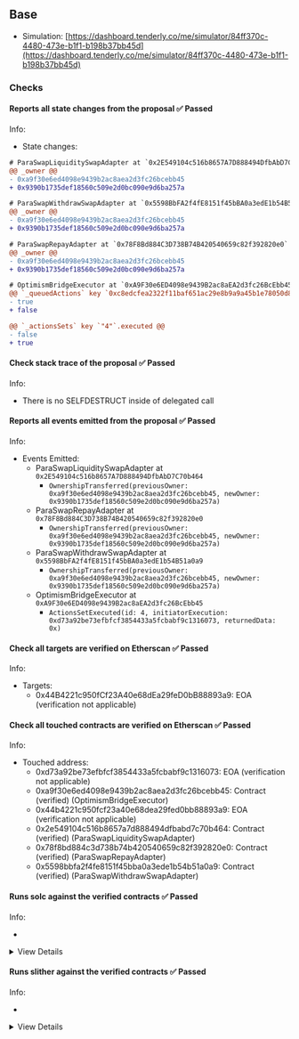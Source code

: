 ## Base

- Simulation: [https://dashboard.tenderly.co/me/simulator/84ff370c-4480-473e-b1f1-b198b37bb45d](https://dashboard.tenderly.co/me/simulator/84ff370c-4480-473e-b1f1-b198b37bb45d)

### Checks

#### Reports all state changes from the proposal ✅ Passed

Info:

- State changes:

```diff
# ParaSwapLiquiditySwapAdapter at `0x2E549104c516b8657A7D888494DfbAbD7C70b464`
@@ _owner @@
- 0xa9f30e6ed4098e9439b2ac8aea2d3fc26bcebb45
+ 0x9390b1735def18560c509e2d0bc090e9d6ba257a
```

```diff
# ParaSwapWithdrawSwapAdapter at `0x5598BbFA2f4fE8151f45bBA0a3edE1b54B51a0a9`
@@ _owner @@
- 0xa9f30e6ed4098e9439b2ac8aea2d3fc26bcebb45
+ 0x9390b1735def18560c509e2d0bc090e9d6ba257a
```

```diff
# ParaSwapRepayAdapter at `0x78F8Bd884C3D738B74B420540659c82f392820e0`
@@ _owner @@
- 0xa9f30e6ed4098e9439b2ac8aea2d3fc26bcebb45
+ 0x9390b1735def18560c509e2d0bc090e9d6ba257a
```

```diff
# OptimismBridgeExecutor at `0xA9F30e6ED4098e9439B2ac8aEA2d3fc26BcEbb45`
@@ `_queuedActions` key `0xc8edcfea2322f11baf651ac29e8b9a9a45b1e78050d8c60db4bcd6f99fdbf328` @@
- true
+ false

@@ `_actionsSets` key `"4"`.executed @@
- false
+ true

```

#### Check stack trace of the proposal ✅ Passed

Info:

- There is no SELFDESTRUCT inside of delegated call

#### Reports all events emitted from the proposal ✅ Passed

Info:

- Events Emitted:
  - ParaSwapLiquiditySwapAdapter at `0x2E549104c516b8657A7D888494DfbAbD7C70b464`
    - `OwnershipTransferred(previousOwner: 0xa9f30e6ed4098e9439b2ac8aea2d3fc26bcebb45, newOwner: 0x9390b1735def18560c509e2d0bc090e9d6ba257a)`
  - ParaSwapRepayAdapter at `0x78F8Bd884C3D738B74B420540659c82f392820e0`
    - `OwnershipTransferred(previousOwner: 0xa9f30e6ed4098e9439b2ac8aea2d3fc26bcebb45, newOwner: 0x9390b1735def18560c509e2d0bc090e9d6ba257a)`
  - ParaSwapWithdrawSwapAdapter at `0x5598BbFA2f4fE8151f45bBA0a3edE1b54B51a0a9`
    - `OwnershipTransferred(previousOwner: 0xa9f30e6ed4098e9439b2ac8aea2d3fc26bcebb45, newOwner: 0x9390b1735def18560c509e2d0bc090e9d6ba257a)`
  - OptimismBridgeExecutor at `0xA9F30e6ED4098e9439B2ac8aEA2d3fc26BcEbb45`
    - `ActionsSetExecuted(id: 4, initiatorExecution: 0xd73a92be73efbfcf3854433a5fcbabf9c1316073, returnedData: 0x)`

#### Check all targets are verified on Etherscan ✅ Passed

Info:

- Targets:
  - 0x44B4221c950fCf23A40e68dEa29feD0bB88893a9: EOA (verification not applicable)

#### Check all touched contracts are verified on Etherscan ✅ Passed

Info:

- Touched address:
  - 0xd73a92be73efbfcf3854433a5fcbabf9c1316073: EOA (verification not applicable)
  - 0xa9f30e6ed4098e9439b2ac8aea2d3fc26bcebb45: Contract (verified) (OptimismBridgeExecutor)
  - 0x44b4221c950fcf23a40e68dea29fed0bb88893a9: EOA (verification not applicable)
  - 0x2e549104c516b8657a7d888494dfbabd7c70b464: Contract (verified) (ParaSwapLiquiditySwapAdapter)
  - 0x78f8bd884c3d738b74b420540659c82f392820e0: Contract (verified) (ParaSwapRepayAdapter)
  - 0x5598bbfa2f4fe8151f45bba0a3ede1b54b51a0a9: Contract (verified) (ParaSwapWithdrawSwapAdapter)

#### Runs solc against the verified contracts ✅ Passed

Info:

-

<details>
<summary>View Details</summary>
<details>
<summary>View warnings for ParaSwapLiquiditySwapAdapter at `0x2E549104c516b8657A7D888494DfbAbD7C70b464`</summary>

```
INFO:CryticCompile:Source code not available, try to fetch the bytecode only
```

</details>

<details>
<summary>View warnings for ParaSwapWithdrawSwapAdapter at `0x5598BbFA2f4fE8151f45bBA0a3edE1b54B51a0a9`</summary>

```
INFO:CryticCompile:Source code not available, try to fetch the bytecode only
```

</details>

<details>
<summary>View warnings for ParaSwapRepayAdapter at `0x78F8Bd884C3D738B74B420540659c82f392820e0`</summary>

```
INFO:CryticCompile:'solc --standard-json --allow-paths /home/runner/work/seatbelt-for-ghosts/seatbelt-for-ghosts/crytic-export/etherscan-contracts/0x78f8bd884c3d738b74b420540659c82f392820e0-ParaSwapWithdrawSwapAdapter' running
WARNING:CryticCompile:Warning: Warning: Unreachable code.
  --> @aave/periphery-v3/contracts/dependencies/openzeppelin/ReentrancyGuard.sol:60:5:
   |
60 |     _status = _NOT_ENTERED;
   |     ^^^^^^^^^^^^^^^^^^^^^^



```

</details>

<details>
<summary>View warnings for OptimismBridgeExecutor at `0xA9F30e6ED4098e9439B2ac8aEA2d3fc26BcEbb45`</summary>

```
INFO:CryticCompile:'solc --standard-json --allow-paths /home/runner/work/seatbelt-for-ghosts/seatbelt-for-ghosts/crytic-export/etherscan-contracts/0xa9f30e6ed4098e9439b2ac8aea2d3fc26bcebb45-CLwstETHSynchronicityPriceAdapter' running
```

</details>

</details>

#### Runs slither against the verified contracts ✅ Passed

Info:

-

<details>
<summary>View Details</summary>

<details>
<summary>Slither report for ParaSwapLiquiditySwapAdapter at `0x2E549104c516b8657A7D888494DfbAbD7C70b464`</summary>

```
Source code not available, try to fetch the bytecode only
Traceback (most recent call last):
  File "/home/runner/.local/bin/slither", line 8, in <module>
    sys.exit(main())
  File "/home/runner/.local/lib/python3.10/site-packages/slither/__main__.py", line 727, in main
    main_impl(all_detector_classes=detectors, all_printer_classes=printers)
  File "/home/runner/.local/lib/python3.10/site-packages/slither/__main__.py", line 833, in main_impl
    ) = process_all(filename, args, detector_classes, printer_classes)
  File "/home/runner/.local/lib/python3.10/site-packages/slither/__main__.py", line 107, in process_all
    ) = process_single(compilation, args, detector_classes, printer_classes)
  File "/home/runner/.local/lib/python3.10/site-packages/slither/__main__.py", line 80, in process_single
    slither = Slither(target, ast_format=ast, **vars(args))
  File "/home/runner/.local/lib/python3.10/site-packages/slither/slither.py", line 103, in __init__
    compilation_unit_slither = SlitherCompilationUnit(self, compilation_unit)
  File "/home/runner/.local/lib/python3.10/site-packages/slither/core/compilation_unit.py", line 54, in __init__
    self._language = Language.from_str(crytic_compilation_unit.compiler_version.compiler)
  File "/home/runner/.local/lib/python3.10/site-packages/slither/core/compilation_unit.py", line 44, in from_str
    raise ValueError(f"Unknown language: {label}")
ValueError: Unknown language: unknown
```

</details>

<details>
<summary>Slither report for ParaSwapWithdrawSwapAdapter at `0x5598BbFA2f4fE8151f45bBA0a3edE1b54B51a0a9`</summary>

```
Source code not available, try to fetch the bytecode only
Traceback (most recent call last):
  File "/home/runner/.local/bin/slither", line 8, in <module>
    sys.exit(main())
  File "/home/runner/.local/lib/python3.10/site-packages/slither/__main__.py", line 727, in main
    main_impl(all_detector_classes=detectors, all_printer_classes=printers)
  File "/home/runner/.local/lib/python3.10/site-packages/slither/__main__.py", line 833, in main_impl
    ) = process_all(filename, args, detector_classes, printer_classes)
  File "/home/runner/.local/lib/python3.10/site-packages/slither/__main__.py", line 107, in process_all
    ) = process_single(compilation, args, detector_classes, printer_classes)
  File "/home/runner/.local/lib/python3.10/site-packages/slither/__main__.py", line 80, in process_single
    slither = Slither(target, ast_format=ast, **vars(args))
  File "/home/runner/.local/lib/python3.10/site-packages/slither/slither.py", line 103, in __init__
    compilation_unit_slither = SlitherCompilationUnit(self, compilation_unit)
  File "/home/runner/.local/lib/python3.10/site-packages/slither/core/compilation_unit.py", line 54, in __init__
    self._language = Language.from_str(crytic_compilation_unit.compiler_version.compiler)
  File "/home/runner/.local/lib/python3.10/site-packages/slither/core/compilation_unit.py", line 44, in from_str
    raise ValueError(f"Unknown language: {label}")
ValueError: Unknown language: unknown
```

</details>

<details>
<summary>Slither report for ParaSwapRepayAdapter at `0x78F8Bd884C3D738B74B420540659c82f392820e0`</summary>

```
'solc --standard-json --allow-paths /home/runner/work/seatbelt-for-ghosts/seatbelt-for-ghosts/crytic-export/etherscan-contracts/0x78f8bd884c3d738b74b420540659c82f392820e0-ParaSwapWithdrawSwapAdapter' running
Warning: Warning: Unreachable code.
  --> @aave/periphery-v3/contracts/dependencies/openzeppelin/ReentrancyGuard.sol:60:5:
   |
60 |     _status = _NOT_ENTERED;
   |     ^^^^^^^^^^^^^^^^^^^^^^



INFO:Detectors:
BaseParaSwapAdapter._pullATokenAndWithdraw(address,IERC20WithPermit,address,uint256,BaseParaSwapAdapter.PermitSignature) (@aave/periphery-v3/contracts/adapters/paraswap/BaseParaSwapAdapter.sol#106-131) uses a dangerous strict equality:
	- require(bool,string)(POOL.withdraw(reserve,amount,address(this)) == amount,UNEXPECTED_AMOUNT_WITHDRAWN) (@aave/periphery-v3/contracts/adapters/paraswap/BaseParaSwapAdapter.sol#130)
BaseParaSwapSellAdapter._sellOnParaSwap(uint256,bytes,IParaSwapAugustus,IERC20Detailed,IERC20Detailed,uint256,uint256) (@aave/periphery-v3/contracts/adapters/paraswap/BaseParaSwapSellAdapter.sol#45-109) uses a dangerous strict equality:
	- require(bool,string)(assetToSwapFrom.balanceOf(address(this)) == balanceBeforeAssetFrom - amountToSwap,WRONG_BALANCE_AFTER_SWAP) (@aave/periphery-v3/contracts/adapters/paraswap/BaseParaSwapSellAdapter.sol#101-104)
Reference: https://github.com/crytic/slither/wiki/Detector-Documentation#dangerous-strict-equalities
INFO:Detectors:
ParaSwapWithdrawSwapAdapter.constructor(IPoolAddressesProvider,IParaSwapAugustusRegistry,address).owner (@aave/periphery-v3/contracts/adapters/paraswap/ParaSwapWithdrawSwapAdapter.sol#19) shadows:
	- Ownable.owner() (@aave/core-v3/contracts/dependencies/openzeppelin/contracts/Ownable.sol#36-38) (function)
Reference: https://github.com/crytic/slither/wiki/Detector-Documentation#local-variable-shadowing
INFO:Detectors:
Reentrancy in BaseParaSwapSellAdapter._sellOnParaSwap(uint256,bytes,IParaSwapAugustus,IERC20Detailed,IERC20Detailed,uint256,uint256) (@aave/periphery-v3/contracts/adapters/paraswap/BaseParaSwapSellAdapter.sol#45-109):
	External calls:
	- assetToSwapFrom.safeApprove(tokenTransferProxy,0) (@aave/periphery-v3/contracts/adapters/paraswap/BaseParaSwapSellAdapter.sol#76)
	- assetToSwapFrom.safeApprove(tokenTransferProxy,amountToSwap) (@aave/periphery-v3/contracts/adapters/paraswap/BaseParaSwapSellAdapter.sol#77)
	- (success) = address(augustus).call(swapCalldata) (@aave/periphery-v3/contracts/adapters/paraswap/BaseParaSwapSellAdapter.sol#93)
	Event emitted after the call(s):
	- Swapped(address(assetToSwapFrom),address(assetToSwapTo),amountToSwap,amountReceived) (@aave/periphery-v3/contracts/adapters/paraswap/BaseParaSwapSellAdapter.sol#108)
Reference: https://github.com/crytic/slither/wiki/Detector-Documentation#reentrancy-vulnerabilities-3
INFO:Detectors:
GPv2SafeERC20.safeTransfer(IERC20,address,uint256) (@aave/core-v3/contracts/dependencies/gnosis/contracts/GPv2SafeERC20.sol#12-29) uses assembly
	- INLINE ASM (@aave/core-v3/contracts/dependencies/gnosis/contracts/GPv2SafeERC20.sol#16-26)
GPv2SafeERC20.safeTransferFrom(IERC20,address,address,uint256) (@aave/core-v3/contracts/dependencies/gnosis/contracts/GPv2SafeERC20.sol#33-51) uses assembly
	- INLINE ASM (@aave/core-v3/contracts/dependencies/gnosis/contracts/GPv2SafeERC20.sol#37-48)
GPv2SafeERC20.getLastTransferResult(IERC20) (@aave/core-v3/contracts/dependencies/gnosis/contracts/GPv2SafeERC20.sol#56-114) uses assembly
	- INLINE ASM (@aave/core-v3/contracts/dependencies/gnosis/contracts/GPv2SafeERC20.sol#64-113)
GPv2SafeERC20.getLastTransferResult.asm_0.revertWithMessage() (@aave/core-v3/contracts/dependencies/gnosis/contracts/GPv2SafeERC20.sol#77-83) uses assembly
	- INLINE ASM (@aave/core-v3/contracts/dependencies/gnosis/contracts/GPv2SafeERC20.sol#77-83)
Address.isContract(address) (@aave/core-v3/contracts/dependencies/openzeppelin/contracts/Address.sol#27-37) uses assembly
	- INLINE ASM (@aave/core-v3/contracts/dependencies/openzeppelin/contracts/Address.sol#33-35)
Address.verifyCallResult(bool,bytes,string) (@aave/core-v3/contracts/dependencies/openzeppelin/contracts/Address.sol#199-219) uses assembly
	- INLINE ASM (@aave/core-v3/contracts/dependencies/openzeppelin/contracts/Address.sol#211-214)
PercentageMath.percentMul(uint256,uint256) (@aave/core-v3/contracts/protocol/libraries/math/PercentageMath.sol#25-39) uses assembly
	- INLINE ASM (@aave/core-v3/contracts/protocol/libraries/math/PercentageMath.sol#27-38)
PercentageMath.percentDiv(uint256,uint256) (@aave/core-v3/contracts/protocol/libraries/math/PercentageMath.sol#48-60) uses assembly
	- INLINE ASM (@aave/core-v3/contracts/protocol/libraries/math/PercentageMath.sol#50-59)
BaseParaSwapSellAdapter._sellOnParaSwap(uint256,bytes,IParaSwapAugustus,IERC20Detailed,IERC20Detailed,uint256,uint256) (@aave/periphery-v3/contracts/adapters/paraswap/BaseParaSwapSellAdapter.sol#45-109) uses assembly
	- INLINE ASM (@aave/periphery-v3/contracts/adapters/paraswap/BaseParaSwapSellAdapter.sol#89-91)
	- INLINE ASM (@aave/periphery-v3/contracts/adapters/paraswap/BaseParaSwapSellAdapter.sol#96-99)
Reference: https://github.com/crytic/slither/wiki/Detector-Documentation#assembly-usage
INFO:Detectors:
Address.functionCall(address,bytes) (@aave/core-v3/contracts/dependencies/openzeppelin/contracts/Address.sol#80-82) is never used and should be removed
Address.functionCallWithValue(address,bytes,uint256) (@aave/core-v3/contracts/dependencies/openzeppelin/contracts/Address.sol#109-115) is never used and should be removed
Address.functionDelegateCall(address,bytes) (@aave/core-v3/contracts/dependencies/openzeppelin/contracts/Address.sol#172-174) is never used and should be removed
Address.functionDelegateCall(address,bytes,string) (@aave/core-v3/contracts/dependencies/openzeppelin/contracts/Address.sol#182-191) is never used and should be removed
Address.functionStaticCall(address,bytes) (@aave/core-v3/contracts/dependencies/openzeppelin/contracts/Address.sol#142-147) is never used and should be removed
Address.functionStaticCall(address,bytes,string) (@aave/core-v3/contracts/dependencies/openzeppelin/contracts/Address.sol#155-164) is never used and should be removed
Address.sendValue(address,uint256) (@aave/core-v3/contracts/dependencies/openzeppelin/contracts/Address.sol#55-60) is never used and should be removed
BaseParaSwapAdapter._pullATokenAndWithdraw(address,address,uint256,BaseParaSwapAdapter.PermitSignature) (@aave/periphery-v3/contracts/adapters/paraswap/BaseParaSwapAdapter.sol#86-96) is never used and should be removed
Context._msgData() (@aave/core-v3/contracts/dependencies/openzeppelin/contracts/Context.sol#19-22) is never used and should be removed
PercentageMath.percentDiv(uint256,uint256) (@aave/core-v3/contracts/protocol/libraries/math/PercentageMath.sol#48-60) is never used and should be removed
SafeERC20.safeDecreaseAllowance(IERC20,address,uint256) (@aave/core-v3/contracts/dependencies/openzeppelin/contracts/SafeERC20.sol#58-68) is never used and should be removed
SafeERC20.safeIncreaseAllowance(IERC20,address,uint256) (@aave/core-v3/contracts/dependencies/openzeppelin/contracts/SafeERC20.sol#50-56) is never used and should be removed
SafeERC20.safeTransfer(IERC20,address,uint256) (@aave/core-v3/contracts/dependencies/openzeppelin/contracts/SafeERC20.sol#21-23) is never used and should be removed
SafeERC20.safeTransferFrom(IERC20,address,address,uint256) (@aave/core-v3/contracts/dependencies/openzeppelin/contracts/SafeERC20.sol#25-30) is never used and should be removed
SafeMath.add(uint256,uint256) (@aave/core-v3/contracts/dependencies/openzeppelin/contracts/SafeMath.sol#11-15) is never used and should be removed
SafeMath.sub(uint256,uint256,string) (@aave/core-v3/contracts/dependencies/openzeppelin/contracts/SafeMath.sol#32-36) is never used and should be removed
Reference: https://github.com/crytic/slither/wiki/Detector-Documentation#dead-code
INFO:Detectors:
Low level call in Address.sendValue(address,uint256) (@aave/core-v3/contracts/dependencies/openzeppelin/contracts/Address.sol#55-60):
	- (success) = recipient.call{value: amount}() (@aave/core-v3/contracts/dependencies/openzeppelin/contracts/Address.sol#58)
Low level call in Address.functionCallWithValue(address,bytes,uint256,string) (@aave/core-v3/contracts/dependencies/openzeppelin/contracts/Address.sol#123-134):
	- (success,returndata) = target.call{value: value}(data) (@aave/core-v3/contracts/dependencies/openzeppelin/contracts/Address.sol#132)
Low level call in Address.functionStaticCall(address,bytes,string) (@aave/core-v3/contracts/dependencies/openzeppelin/contracts/Address.sol#155-164):
	- (success,returndata) = target.staticcall(data) (@aave/core-v3/contracts/dependencies/openzeppelin/contracts/Address.sol#162)
Low level call in Address.functionDelegateCall(address,bytes,string) (@aave/core-v3/contracts/dependencies/openzeppelin/contracts/Address.sol#182-191):
	- (success,returndata) = target.delegatecall(data) (@aave/core-v3/contracts/dependencies/openzeppelin/contracts/Address.sol#189)
Low level call in BaseParaSwapSellAdapter._sellOnParaSwap(uint256,bytes,IParaSwapAugustus,IERC20Detailed,IERC20Detailed,uint256,uint256) (@aave/periphery-v3/contracts/adapters/paraswap/BaseParaSwapSellAdapter.sol#45-109):
	- (success) = address(augustus).call(swapCalldata) (@aave/periphery-v3/contracts/adapters/paraswap/BaseParaSwapSellAdapter.sol#93)
Reference: https://github.com/crytic/slither/wiki/Detector-Documentation#low-level-calls
INFO:Detectors:
Parameter GPv2SafeERC20.getLastTransferResult.asm_0.revertWithMessage().length_getLastTransferResult_asm_0_revertWithMessage (@aave/core-v3/contracts/dependencies/gnosis/contracts/GPv2SafeERC20.sol#77) is not in mixedCase
Parameter GPv2SafeERC20.getLastTransferResult.asm_0.revertWithMessage().message_getLastTransferResult_asm_0_revertWithMessage (@aave/core-v3/contracts/dependencies/gnosis/contracts/GPv2SafeERC20.sol#77) is not in mixedCase
Variable FlashLoanSimpleReceiverBase.ADDRESSES_PROVIDER (@aave/core-v3/contracts/flashloan/base/FlashLoanSimpleReceiverBase.sol#14) is not in mixedCase
Variable FlashLoanSimpleReceiverBase.POOL (@aave/core-v3/contracts/flashloan/base/FlashLoanSimpleReceiverBase.sol#15) is not in mixedCase
Function IFlashLoanSimpleReceiver.ADDRESSES_PROVIDER() (@aave/core-v3/contracts/flashloan/interfaces/IFlashLoanSimpleReceiver.sol#33) is not in mixedCase
Function IFlashLoanSimpleReceiver.POOL() (@aave/core-v3/contracts/flashloan/interfaces/IFlashLoanSimpleReceiver.sol#35) is not in mixedCase
Function IPool.ADDRESSES_PROVIDER() (@aave/core-v3/contracts/interfaces/IPool.sol#621) is not in mixedCase
Function IPool.MAX_STABLE_RATE_BORROW_SIZE_PERCENT() (@aave/core-v3/contracts/interfaces/IPool.sol#684) is not in mixedCase
Function IPool.FLASHLOAN_PREMIUM_TOTAL() (@aave/core-v3/contracts/interfaces/IPool.sol#690) is not in mixedCase
Function IPool.BRIDGE_PROTOCOL_FEE() (@aave/core-v3/contracts/interfaces/IPool.sol#696) is not in mixedCase
Function IPool.FLASHLOAN_PREMIUM_TO_PROTOCOL() (@aave/core-v3/contracts/interfaces/IPool.sol#702) is not in mixedCase
Function IPool.MAX_NUMBER_RESERVES() (@aave/core-v3/contracts/interfaces/IPool.sol#708) is not in mixedCase
Function IPriceOracleGetter.BASE_CURRENCY() (@aave/core-v3/contracts/interfaces/IPriceOracleGetter.sol#15) is not in mixedCase
Function IPriceOracleGetter.BASE_CURRENCY_UNIT() (@aave/core-v3/contracts/interfaces/IPriceOracleGetter.sol#22) is not in mixedCase
Variable BaseParaSwapAdapter.ORACLE (@aave/periphery-v3/contracts/adapters/paraswap/BaseParaSwapAdapter.sol#37) is not in mixedCase
Variable BaseParaSwapSellAdapter.AUGUSTUS_REGISTRY (@aave/periphery-v3/contracts/adapters/paraswap/BaseParaSwapSellAdapter.sol#23) is not in mixedCase
Reference: https://github.com/crytic/slither/wiki/Detector-Documentation#conformance-to-solidity-naming-conventions
INFO:Detectors:
Redundant expression "this (@aave/core-v3/contracts/dependencies/openzeppelin/contracts/Context.sol#20)" inContext (@aave/core-v3/contracts/dependencies/openzeppelin/contracts/Context.sol#14-23)
Reference: https://github.com/crytic/slither/wiki/Detector-Documentation#redundant-statements
INFO:Slither:0x78f8bd884c3d738b74b420540659c82f392820e0 analyzed (22 contracts with 87 detectors), 51 result(s) found
```

</details>

<details>
<summary>Slither report for OptimismBridgeExecutor at `0xA9F30e6ED4098e9439B2ac8aEA2d3fc26BcEbb45`</summary>

```
'solc --standard-json --allow-paths /home/runner/work/seatbelt-for-ghosts/seatbelt-for-ghosts/crytic-export/etherscan-contracts/0xa9f30e6ed4098e9439b2ac8aea2d3fc26bcebb45-CLwstETHSynchronicityPriceAdapter' running
INFO:Detectors:
Variable CLSynchronicityPriceAdapterPegToBase.PEG_TO_BASE (src/contracts/CLSynchronicityPriceAdapterPegToBase.sol#19) is not in mixedCase
Variable CLSynchronicityPriceAdapterPegToBase.ASSET_TO_PEG (src/contracts/CLSynchronicityPriceAdapterPegToBase.sol#24) is not in mixedCase
Variable CLSynchronicityPriceAdapterPegToBase.DECIMALS (src/contracts/CLSynchronicityPriceAdapterPegToBase.sol#29) is not in mixedCase
Variable CLSynchronicityPriceAdapterPegToBase.DENOMINATOR (src/contracts/CLSynchronicityPriceAdapterPegToBase.sol#35) is not in mixedCase
Variable CLwstETHSynchronicityPriceAdapter.STETH (src/contracts/CLwstETHSynchronicityPriceAdapter.sol#21) is not in mixedCase
Reference: https://github.com/crytic/slither/wiki/Detector-Documentation#conformance-to-solidity-naming-conventions
INFO:Slither:0xa9f30e6ed4098e9439b2ac8aea2d3fc26bcebb45 analyzed (5 contracts with 87 detectors), 5 result(s) found
```

</details>

</details>
